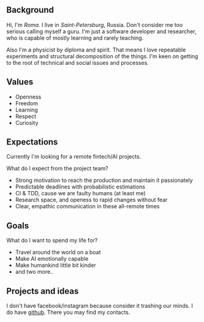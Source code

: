 ## Background
Hi, I'm  _Roma_. I live in _Saint-Petersburg_, Russia.
Don't consider me too serious calling myself a guru.
I'm just a software developer and researcher, who is capable of mostly learning and rarely teaching.

Also I'm a physicist by diploma and spirit.
That means I love repeatable experiments and structural decomposition of the things.
I'm keen on getting to the root of technical and social issues and processes.

## Values
- Openness
- Freedom
- Learning
- Respect
- Curiosity

## Expectations
Currently I'm looking for a remote fintech/AI projects.

What do I expect from the project team?
- Strong motivation to reach the production and maintain it passionately
- Predictable deadlines with probabilistic estimations
- CI & TDD, cause we are faulty humans (at least me)
- Research space, and openess to rapid changes without fear
- Clear, empathic communication in these all-remote times

## Goals 
What do I want to spend my life for?
- Travel around the world on a boat
- Make AI emotionally capable
- Make humankind little bit kinder
- and two more..

## Projects and ideas
I don't have facebook/instagram because consider it trashing our minds.
I do have [github](https://github.com/roma-guru).
There you may find my contacts.
